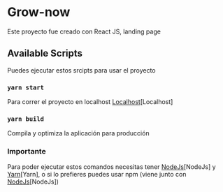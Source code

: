 # Grow-now

Este proyecto fue creado con React JS, landing page

## Available Scripts

Puedes ejecutar estos srcipts para usar el proyecto

### `yarn start`

Para correr el proyecto en localhost [Localhost](http://localhost:3000.com)[Localhost]

### `yarn build`

Compila y optimiza la aplicación para producción


### Importante

Para poder ejecutar estos comandos necesitas tener [NodeJs](https://nodejs.org/es/)[NodeJs] y [Yarn](https://classic.yarnpkg.com/en/docs/install/)[Yarn], o si lo prefieres puedes usar npm (viene junto con [NodeJs](https://nodejs.org/es/)[NodeJs])
